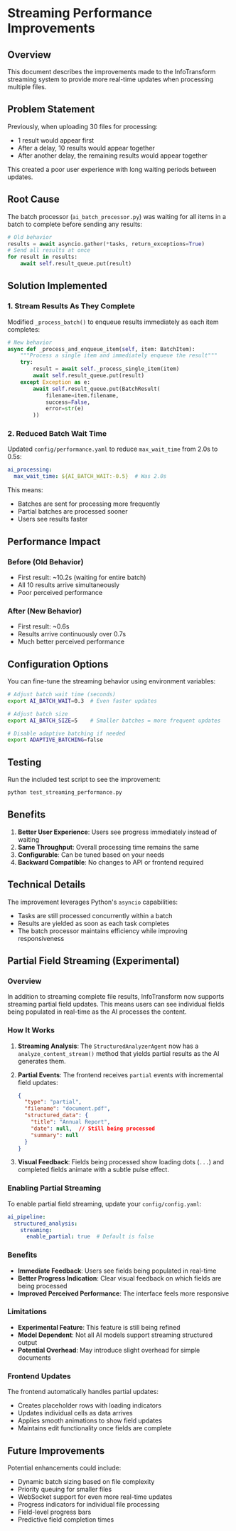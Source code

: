 # Streaming Performance Improvements

## Overview

This document describes the improvements made to the InfoTransform streaming system to provide more real-time updates when processing multiple files.

## Problem Statement

Previously, when uploading 30 files for processing:
- 1 result would appear first
- After a delay, 10 results would appear together
- After another delay, the remaining results would appear together

This created a poor user experience with long waiting periods between updates.

## Root Cause

The batch processor (`ai_batch_processor.py`) was waiting for all items in a batch to complete before sending any results:

```python
# Old behavior
results = await asyncio.gather(*tasks, return_exceptions=True)
# Send all results at once
for result in results:
    await self.result_queue.put(result)
```

## Solution Implemented

### 1. Stream Results As They Complete

Modified `_process_batch()` to enqueue results immediately as each item completes:

```python
# New behavior
async def _process_and_enqueue_item(self, item: BatchItem):
    """Process a single item and immediately enqueue the result"""
    try:
        result = await self._process_single_item(item)
        await self.result_queue.put(result)
    except Exception as e:
        await self.result_queue.put(BatchResult(
            filename=item.filename,
            success=False,
            error=str(e)
        ))
```

### 2. Reduced Batch Wait Time

Updated `config/performance.yaml` to reduce `max_wait_time` from 2.0s to 0.5s:

```yaml
ai_processing:
  max_wait_time: ${AI_BATCH_WAIT:-0.5}  # Was 2.0s
```

This means:
- Batches are sent for processing more frequently
- Partial batches are processed sooner
- Users see results faster

## Performance Impact

### Before (Old Behavior)
- First result: ~10.2s (waiting for entire batch)
- All 10 results arrive simultaneously
- Poor perceived performance

### After (New Behavior)
- First result: ~0.6s
- Results arrive continuously over 0.7s
- Much better perceived performance

## Configuration Options

You can fine-tune the streaming behavior using environment variables:

```bash
# Adjust batch wait time (seconds)
export AI_BATCH_WAIT=0.3  # Even faster updates

# Adjust batch size
export AI_BATCH_SIZE=5    # Smaller batches = more frequent updates

# Disable adaptive batching if needed
export ADAPTIVE_BATCHING=false
```

## Testing

Run the included test script to see the improvement:

```bash
python test_streaming_performance.py
```

## Benefits

1. **Better User Experience**: Users see progress immediately instead of waiting
2. **Same Throughput**: Overall processing time remains the same
3. **Configurable**: Can be tuned based on your needs
4. **Backward Compatible**: No changes to API or frontend required

## Technical Details

The improvement leverages Python's `asyncio` capabilities:
- Tasks are still processed concurrently within a batch
- Results are yielded as soon as each task completes
- The batch processor maintains efficiency while improving responsiveness

## Partial Field Streaming (Experimental)

### Overview

In addition to streaming complete file results, InfoTransform now supports streaming partial field updates. This means users can see individual fields being populated in real-time as the AI processes the content.

### How It Works

1. **Streaming Analysis**: The `StructuredAnalyzerAgent` now has a `analyze_content_stream()` method that yields partial results as the AI generates them.

2. **Partial Events**: The frontend receives `partial` events with incremental field updates:
   ```json
   {
     "type": "partial",
     "filename": "document.pdf",
     "structured_data": {
       "title": "Annual Report",
       "date": null,  // Still being processed
       "summary": null
     }
   }
   ```

3. **Visual Feedback**: Fields being processed show loading dots (`...`) and completed fields animate with a subtle pulse effect.

### Enabling Partial Streaming

To enable partial field streaming, update your `config/config.yaml`:

```yaml
ai_pipeline:
  structured_analysis:
    streaming:
      enable_partial: true  # Default is false
```

### Benefits

- **Immediate Feedback**: Users see fields being populated in real-time
- **Better Progress Indication**: Clear visual feedback on which fields are being processed
- **Improved Perceived Performance**: The interface feels more responsive

### Limitations

- **Experimental Feature**: This feature is still being refined
- **Model Dependent**: Not all AI models support streaming structured output
- **Potential Overhead**: May introduce slight overhead for simple documents

### Frontend Updates

The frontend automatically handles partial updates:
- Creates placeholder rows with loading indicators
- Updates individual cells as data arrives
- Applies smooth animations to show field updates
- Maintains edit functionality once fields are complete

## Future Improvements

Potential enhancements could include:
- Dynamic batch sizing based on file complexity
- Priority queuing for smaller files
- WebSocket support for even more real-time updates
- Progress indicators for individual file processing
- Field-level progress bars
- Predictive field completion times
